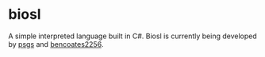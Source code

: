 biosl
=====

A simple interpreted language built in C#.
Biosl is currently being developed by [psgs](http://github.com/psgs) and [bencoates2256](http://github.com/bencoates2256).
